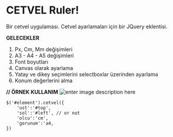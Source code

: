 
# CETVEL Ruler!

Bir cetvel uygulaması. Cetvel ayarlamaları için bir JQuery eklentisi.  

**GELECEKLER**

 1. Px, Cm, Mm değişimleri
 2. A3 - A4 - A5 değişimleri
 3. Font boyutları
 4. Canvas olarak ayarlama
 5. Yatay ve dikey seçimlerini selectboxlar üzerinden ayarlama
 6. Konum değerlerini alma
 
	
**// ÖRNEK KULLANIM**
 ![enter image description here](https://raw.githubusercontent.com/hacicavcav/cetvel-ruler/master/kaynak/cetvelRuler.png)

    $('#element').cetvel({
	    'ust':'#top',
		'sol':'#left', // or not
	    'olcu':'cm',
	    'gorunum':'a4,	    
    })
